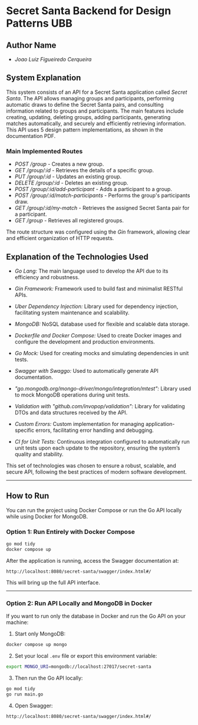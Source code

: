 # Secret Santa Backend for Design Patterns UBB

## Author Name

- *Joao Luiz Figueiredo Cerqueira*

## System Explanation

This system consists of an API for a Secret Santa application called *Secret Santa*. The API allows managing groups and participants, performing automatic draws to define the Secret Santa pairs, and consulting information related to groups and participants. The main features include creating, updating, deleting groups, adding participants, generating matches automatically, and securely and efficiently retrieving information. This API uses 5 design pattern implementations, as shown in the documentation PDF.

### Main Implemented Routes

- *POST /group* - Creates a new group.
- *GET /group/:id* - Retrieves the details of a specific group.
- *PUT /group/:id* - Updates an existing group.
- *DELETE /group/:id* - Deletes an existing group.
- *POST /group/:id/add-participant* - Adds a participant to a group.
- *POST /group/:id/match-participants* - Performs the group's participants draw.
- *GET /group/:id/my-match* - Retrieves the assigned Secret Santa pair for a participant.
- *GET /group* - Retrieves all registered groups.

The route structure was configured using the *Gin* framework, allowing clear and efficient organization of HTTP requests.

## Explanation of the Technologies Used

- *Go Lang:* The main language used to develop the API due to its efficiency and robustness.

- *Gin Framework:* Framework used to build fast and minimalist RESTful APIs.

- *Uber Dependency Injection:* Library used for dependency injection, facilitating system maintenance and scalability.

- *MongoDB:* NoSQL database used for flexible and scalable data storage.

- *Dockerfile and Docker Compose:* Used to create Docker images and configure the development and production environments.

- *Go Mock:* Used for creating mocks and simulating dependencies in unit tests.

- *Swagger with Swaggo:* Used to automatically generate API documentation.

- *"go.mongodb.org/mongo-driver/mongo/integration/mtest":* Library used to mock MongoDB operations during unit tests.

- *Validation with "github.com/invopop/validation":* Library for validating DTOs and data structures received by the API.

- *Custom Errors:* Custom implementation for managing application-specific errors, facilitating error handling and debugging.

- *CI for Unit Tests:* Continuous integration configured to automatically run unit tests upon each update to the repository, ensuring the system’s quality and stability.

This set of technologies was chosen to ensure a robust, scalable, and secure API, following the best practices of modern software development.

---

## How to Run

You can run the project using Docker Compose or run the Go API locally while using Docker for MongoDB.

### Option 1: Run Entirely with Docker Compose

```bash
go mod tidy
docker compose up
```

After the application is running, access the Swagger documentation at:

```
http://localhost:8080/secret-santa/swagger/index.html#/
```

This will bring up the full API interface.

---

### Option 2: Run API Locally and MongoDB in Docker

If you want to run only the database in Docker and run the Go API on your machine:

1. Start only MongoDB:

```bash
docker compose up mongo
```

2. Set your local `.env` file or export this environment variable:

```bash
export MONGO_URI=mongodb://localhost:27017/secret-santa
```

3. Then run the Go API locally:

```bash
go mod tidy
go run main.go
```

4. Open Swagger:

```
http://localhost:8080/secret-santa/swagger/index.html#/
```
